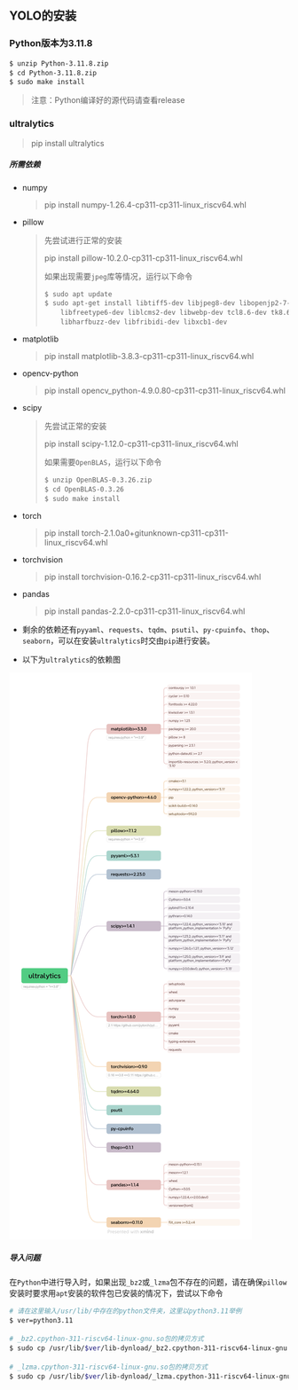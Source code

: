 ## YOLO的安装

### Python版本为3.11.8

```bash
$ unzip Python-3.11.8.zip
$ cd Python-3.11.8.zip
$ sudo make install
```

> 注意：Python编译好的源代码请查看release

### ultralytics

> pip install ultralytics

##### 所需依赖

- numpy

  > pip install numpy-1.26.4-cp311-cp311-linux_riscv64.whl

- pillow

  > 先尝试进行正常的安装
  >
  > pip install pillow-10.2.0-cp311-cp311-linux_riscv64.whl
  >
  > 如果出现需要`jpeg`库等情况，运行以下命令
  >
  > ```bash
  > $ sudo apt update
  > $ sudo apt-get install libtiff5-dev libjpeg8-dev libopenjp2-7-dev zlib1g-dev \
  >     libfreetype6-dev liblcms2-dev libwebp-dev tcl8.6-dev tk8.6-dev python3-tk \
  >     libharfbuzz-dev libfribidi-dev libxcb1-dev
  > ```
  >
  > 

- matplotlib

  > pip install matplotlib-3.8.3-cp311-cp311-linux_riscv64.whl

- opencv-python

  > pip install opencv_python-4.9.0.80-cp311-cp311-linux_riscv64.whl

- scipy

  > 先尝试正常的安装
  >
  > pip install scipy-1.12.0-cp311-cp311-linux_riscv64.whl
  >
  > 如果需要`OpenBLAS`，运行以下命令
  >
  > ```bash
  > $ unzip OpenBLAS-0.3.26.zip
  > $ cd OpenBLAS-0.3.26
  > $ sudo make install
  > ```
  >
  > 

- torch

  > pip install torch-2.1.0a0+gitunknown-cp311-cp311-linux_riscv64.whl

- torchvision

  > pip install torchvision-0.16.2-cp311-cp311-linux_riscv64.whl

- pandas

  > pip install pandas-2.2.0-cp311-cp311-linux_riscv64.whl

- 剩余的依赖还有`pyyaml`、`requests`、`tqdm`、`psutil`、`py-cpuinfo`、`thop`、`seaborn`，可以在安装`ultralytics`时交由`pip`进行安装。
- 以下为`ultralytics`的依赖图

![ultralytics依赖图](img/ultralytics.png)

##### 导入问题

在`Python`中进行导入时，如果出现`_bz2`或`_lzma`包不存在的问题，请在确保`pillow`安装时要求用`apt`安装的软件包已安装的情况下，尝试以下命令

```bash
# 请在这里输入/usr/lib/中存在的python文件夹，这里以python3.11举例
$ ver=python3.11

# _bz2.cpython-311-riscv64-linux-gnu.so包的拷贝方式
$ sudo cp /usr/lib/$ver/lib-dynload/_bz2.cpython-311-riscv64-linux-gnu.so /usr/local/lib/python3.11/lib-dynload

# _lzma.cpython-311-riscv64-linux-gnu.so包的拷贝方式
$ sudo cp /usr/lib/$ver/lib-dynload/_lzma.cpython-311-riscv64-linux-gnu.so /usr/local/lib/python3.11/lib-dynload
```

